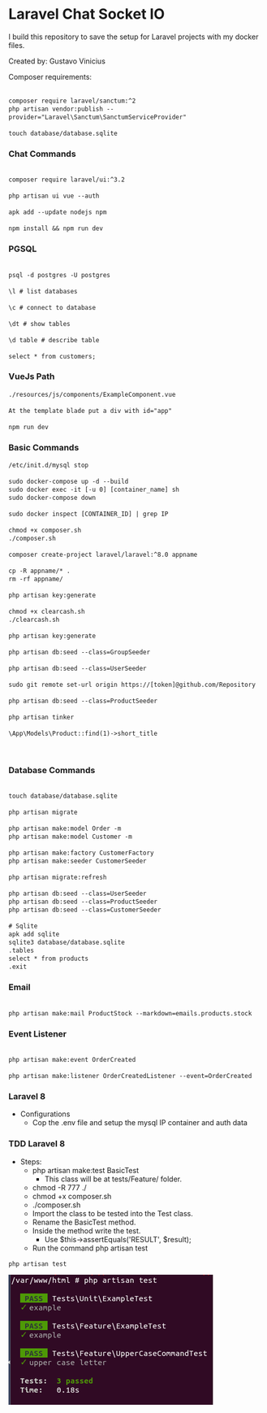 # Laravel Chat Socket IO

I build this repository to save the setup for Laravel projects with my docker files.

Created by: Gustavo Vinicius

Composer requirements:

```

composer require laravel/sanctum:^2
php artisan vendor:publish --provider="Laravel\Sanctum\SanctumServiceProvider"

touch database/database.sqlite

```

### Chat Commands
```

composer require laravel/ui:^3.2

php artisan ui vue --auth

apk add --update nodejs npm

npm install && npm run dev

```


### PGSQL
```

psql -d postgres -U postgres

\l # list databases

\c # connect to database

\dt # show tables

\d table # describe table

select * from customers;

```

### VueJs Path
```
./resources/js/components/ExampleComponent.vue

At the template blade put a div with id="app"

npm run dev

```

### Basic Commands
```
/etc/init.d/mysql stop

sudo docker-compose up -d --build
sudo docker exec -it [-u 0] [container_name] sh
sudo docker-compose down

sudo docker inspect [CONTAINER_ID] | grep IP

chmod +x composer.sh
./composer.sh

composer create-project laravel/laravel:^8.0 appname

cp -R appname/* .
rm -rf appname/

php artisan key:generate

chmod +x clearcash.sh
./clearcash.sh

php artisan key:generate

php artisan db:seed --class=GroupSeeder

php artisan db:seed --class=UserSeeder

sudo git remote set-url origin https://[token]@github.com/Repository

php artisan db:seed --class=ProductSeeder

php artisan tinker

\App\Models\Product::find(1)->short_title



```


### Database Commands

```

touch database/database.sqlite

php artisan migrate

php artisan make:model Order -m
php artisan make:model Customer -m

php artisan make:factory CustomerFactory
php artisan make:seeder CustomerSeeder

php artisan migrate:refresh

php artisan db:seed --class=UserSeeder
php artisan db:seed --class=ProductSeeder
php artisan db:seed --class=CustomerSeeder

# Sqlite
apk add sqlite
sqlite3 database/database.sqlite
.tables
select * from products
.exit

```

### Email

```

php artisan make:mail ProductStock --markdown=emails.products.stock

```

### Event Listener

```

php artisan make:event OrderCreated

php artisan make:listener OrderCreatedListener --event=OrderCreated

```

### Laravel 8

- Configurations
    - Cop the .env file and setup the mysql IP container and auth data

### TDD Laravel 8

- Steps:
    - php artisan make:test BasicTest
        - This class will be at tests/Feature/ folder.
    - chmod -R 777 ./
    - chmod +x composer.sh
    - ./composer.sh
    - Import the class to be tested into the Test class.
    - Rename the BasicTest method.
    - Inside the method write the test.
        - Use $this->assertEquals('RESULT', $result);
    - Run the command php artisan test

```
php artisan test
```
![TDD](/imgs/tddLaravel.png)